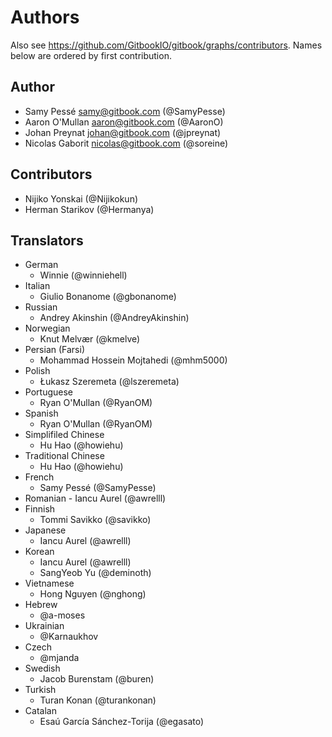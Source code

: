 # Authors

Also see https://github.com/GitbookIO/gitbook/graphs/contributors. Names below are ordered by first contribution.

## Author

* Samy Pessé [samy@gitbook.com](mailto:samy@gitbook.com) (@SamyPesse)
* Aaron O'Mullan [aaron@gitbook.com](mailto:aaron@gitbook.com) (@AaronO)
* Johan Preynat [johan@gitbook.com](mailto:johan@gitbook.com) (@jpreynat)
* Nicolas Gaborit [nicolas@gitbook.com](mailto:nicolas@gitbook.com) (@soreine)

## Contributors

* Nijiko Yonskai (@Nijikokun)
* Herman Starikov (@Hermanya)

## Translators

* German
  * Winnie (@winniehell)
* Italian
  * Giulio Bonanome (@gbonanome)
* Russian
  * Andrey Akinshin (@AndreyAkinshin)
* Norwegian
  * Knut Melvær (@kmelve)
* Persian (Farsi)
  * Mohammad Hossein Mojtahedi (@mhm5000)
* Polish
  * Łukasz Szeremeta (@lszeremeta)
* Portuguese
  * Ryan O'Mullan (@RyanOM)
* Spanish
  * Ryan O'Mullan (@RyanOM)
* Simplifiled Chinese
  * Hu Hao (@howiehu)
* Traditional Chinese
  * Hu Hao (@howiehu)
* French
  * Samy Pessé (@SamyPesse)
* Romanian - Iancu Aurel (@awrelll)
* Finnish
  * Tommi Savikko (@savikko)
* Japanese
  * Iancu Aurel (@awrelll)
* Korean
  * Iancu Aurel (@awrelll)
  * SangYeob Yu (@deminoth)
* Vietnamese
  * Hong Nguyen (@nghong)
* Hebrew
  * @a-moses
* Ukrainian
  * @Karnaukhov
* Czech
  * @mjanda
* Swedish
  * Jacob Burenstam (@buren)
* Turkish
  * Turan Konan (@turankonan)
* Catalan
  * Esaú García Sánchez-Torija (@egasato)
